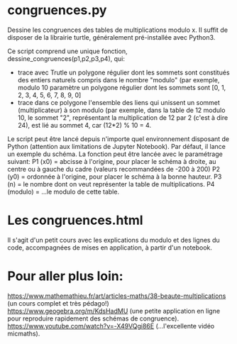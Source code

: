 # congruences.py
Dessine les congruences des tables de multiplications modulo x. 
Il suffit de disposer de la librairie turtle, généralement pré-installée avec Python3.

Ce script comprend une unique fonction, dessine_congruences(p1,p2,p3,p4), qui:
 - trace avec Trutle un polygone régulier dont les sommets sont constitués des entiers naturels compris dans
   le nombre "modulo" (par exemple, modulo 10 paramètre un polygone régulier dont les sommets sont [0, 1, 2,
   3, 4, 5, 6, 7, 8, 9, 0]
 - trace dans ce polygone l'ensemble des liens qui unissent un sommet (multiplicateur) à son modulo (par exemple,
   dans la table de 12 modulo 10, le sommet "2", représentant la multiplication de 12 par 2 (c'est à dire 24),
   est lié au sommet 4, car (12*2) % 10 = 4.
  
Le script peut être lancé depuis n'importe quel environnement disposant de Python (attention aux limitations
de Jupyter Notebook).
Par défaut, il lance un exemple du schéma. 
La fonction peut être lancée avec le paramétrage suivant:
P1 (x0) = abcisse à l'origine, pour placer le schéma à droite, au centre ou à gauche du cadre (valeurs recommandées de -200 à 200)
P2 (y0) = ordonnée à l'origine, pour placer le schéma à la bonne hauteur.
P3 (n)  = le nombre dont on veut représenter la table de multiplications.
P4 (modulo) = ...le modulo de cette table.

# Les congruences.html
Il s'agit d'un petit cours avec les explications du modulo et des lignes du code, accompagnées de mises en application, à partir
d'un notebook.

# Pour aller plus loin:
https://www.mathemathieu.fr/art/articles-maths/38-beaute-multiplications (un cours complet et très pédago!)
https://www.geogebra.org/m/KdsHadMU  (une petite application en ligne pour reproduire rapidement des schémas de congruence).
https://www.youtube.com/watch?v=-X49VQgi86E (...l'excellente vidéo micmaths).
